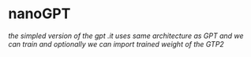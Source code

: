 # nanoGPT

   *the simpled version of the gpt .it uses same architecture as GPT and we can train and optionally we can import trained weight of the GTP2*
   
